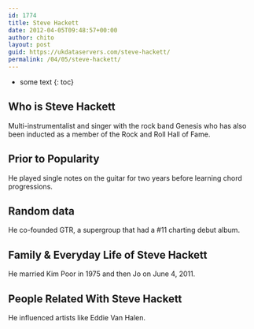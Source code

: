 ```yaml
---
id: 1774
title: Steve Hackett
date: 2012-04-05T09:48:57+00:00
author: chito
layout: post
guid: https://ukdataservers.com/steve-hackett/
permalink: /04/05/steve-hackett/
---
```


* some text
{: toc}
          
          
## Who is  Steve Hackett
                  
                  
                  
Multi-instrumentalist and singer with the rock band Genesis who has also been inducted as a member of the Rock and Roll Hall of Fame.
                  
                
                
                
## Prior to Popularity 
                  
                  
                  
He played single notes on the guitar for two years before learning chord progressions.
                  
                
                
                
## Random data 
                  
                  
                  
He co-founded GTR, a supergroup that had a #11 charting debut album.
                  
                
                
                
## Family & Everyday Life of Steve Hackett
                  
                  
                  
He married Kim Poor in 1975 and then Jo on June 4, 2011.
                  
                
                
                
## People Related With  Steve Hackett
                  
                  
                  
He influenced artists like Eddie Van Halen.
                  
                
              
            
          
          
          
    
    
  
